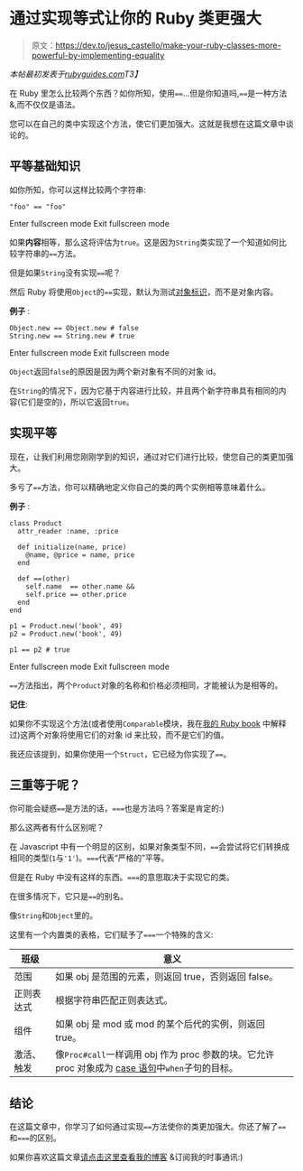 # 通过实现等式让你的 Ruby 类更强大

> 原文：<https://dev.to/jesus_castello/make-your-ruby-classes-more-powerful-by-implementing-equality>

*本帖最初发表于[rubyguides.com](https://www.rubyguides.com/2017/03/ruby-equality/)T3】*

在 Ruby 里怎么比较两个东西？如你所知，使用`==`...但是你知道吗,`==`是一种方法&,而不仅仅是语法。

您可以在自己的类中实现这个方法，使它们更加强大。这就是我想在这篇文章中谈论的。

## 平等基础知识

如你所知，你可以这样比较两个字符串:

```
"foo" == "foo" 
```

Enter fullscreen mode Exit fullscreen mode

如果**内容**相等，那么这将评估为`true`。这是因为`String`类实现了一个知道如何比较字符串的`==`方法。

但是如果`String`没有实现`==`呢？

然后 Ruby 将使用`Object`的`==`实现，默认为测试[对象标识](http://ruby-doc.org/core-2.3.0/Object.html#method-i-object_id)，而不是对象内容。

**例子** :

```
Object.new == Object.new # false
String.new == String.new # true 
```

Enter fullscreen mode Exit fullscreen mode

`Object`返回`false`的原因是因为两个新对象有不同的对象 id。

在`String`的情况下，因为它基于内容进行比较，并且两个新字符串具有相同的内容(它们是空的)，所以它返回`true`。

## 实现平等

现在，让我们利用您刚刚学到的知识，通过对它们进行比较，使您自己的类更加强大。

多亏了`==`方法，你可以精确地定义你自己的类的两个实例相等意味着什么。

**例子** :

```
class Product
  attr_reader :name, :price

  def initialize(name, price)
    @name, @price = name, price
  end

  def ==(other)
    self.name  == other.name &&
    self.price == other.price
  end
end

p1 = Product.new('book', 49)
p2 = Product.new('book', 49)

p1 == p2 # true 
```

Enter fullscreen mode Exit fullscreen mode

`==`方法指出，两个`Product`对象的名称和价格必须相同，才能被认为是相等的。

**记住**:

如果你不实现这个方法(或者使用`Comparable`模块，我在[我的 Ruby book](https://www.rubyguides.com/ruby-book/) 中解释过)这两个对象将使用它们的对象 id 来比较，而不是它们的值。

我还应该提到，如果你使用一个`Struct`，它已经为你实现了`==`。

## 三重等于呢？

你可能会疑惑`==`是方法的话，`===`也是方法吗？答案是肯定的:)

那么这两者有什么区别呢？

在 Javascript 中有一个明显的区别，如果对象类型不同，`==`会尝试将它们转换成相同的类型(`1`与`'1'`)。`===`代表“严格的”平等。

但是在 Ruby 中没有这样的东西。`===`的意思取决于实现它的类。

在很多情况下，它只是`==`的别名。

像`String`和`Object`里的。

这里有一个内置类的表格，它们赋予了`===`一个特殊的含义:

| 班级 | 意义 |
| --- | --- |
| 范围 | 如果 obj 是范围的元素，则返回 true，否则返回 false。 |
| 正则表达式 | 根据字符串匹配正则表达式。 |
| 组件 | 如果 obj 是 mod 或 mod 的某个后代的实例，则返回 true。 |
| 激活、触发 | 像`Proc#call`一样调用 obj 作为 proc 参数的块。它允许 proc 对象成为 [case 语句](https://www.blackbytes.info/2015/10/ruby-case/)中`when`子句的目标。 |

## 结论

在这篇文章中，你学习了如何通过实现`==`方法使你的类更加强大。你还了解了`==`和`===`的区别。

如果你喜欢这篇文章[请点击这里查看我的博客](https://www.blackbytes.info/) &订阅我的时事通讯:)